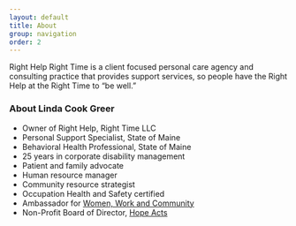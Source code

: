 ```yaml
---
layout: default
title: About
group: navigation
order: 2
---
```


Right Help Right Time is a client focused personal care agency and consulting practice that provides support services, so people have the Right Help at the Right Time to “be well.”

### About Linda Cook Greer

* Owner of Right Help, Right Time LLC
* Personal Support Specialist, State of Maine
* Behavioral Health Professional, State of Maine
* 25 years in corporate disability management
* Patient and family advocate
* Human resource manager
* Community resource strategist
* Occupation Health and Safety certified
* Ambassador for [Women, Work and Community](http://womenworkandcommunity.org/)
* Non-Profit Board of Director, [Hope Acts](http://hopeacts.org/author/hopeacts/)
